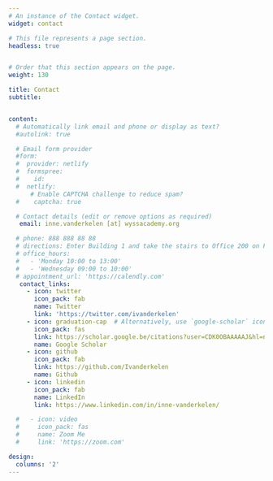 ```yaml
---
# An instance of the Contact widget.
widget: contact

# This file represents a page section.
headless: true


# Order that this section appears on the page.
weight: 130

title: Contact
subtitle:


content:
  # Automatically link email and phone or display as text?
  #autolink: true

  # Email form provider
  #form:
  #  provider: netlify
  #  formspree:
  #    id:
  #  netlify:
      # Enable CAPTCHA challenge to reduce spam?
  #    captcha: true

  # Contact details (edit or remove options as required)
   email: inne.vanderkelen [at] wyssacademy.org

  # phone: 888 888 88 88
  # directions: Enter Building 1 and take the stairs to Office 200 on Floor 2
  # office_hours:
  #   - 'Monday 10:00 to 13:00'
  #   - 'Wednesday 09:00 to 10:00'
  # appointment_url: 'https://calendly.com'
   contact_links:
     - icon: twitter
       icon_pack: fab
       name: Twitter
       link: 'https://twitter.com/ivanderkelen'
     - icon: graduation-cap  # Alternatively, use `google-scholar` icon from `ai` icon pack
       icon_pack: fas
       link: https://scholar.google.be/citations?user=CDK0OBAAAAAJ&hl=nl
       name: Google Scholar
     - icon: github
       icon_pack: fab
       link: https://github.com/Ivanderkelen
       name: Github
     - icon: linkedin
       icon_pack: fab
       name: LinkedIn
       link: https://www.linkedin.com/in/inne-vanderkelen/

  #   - icon: video
  #     icon_pack: fas
  #     name: Zoom Me
  #     link: 'https://zoom.com'

design:
  columns: '2'
---
```



<!-- a class="twitter-timeline" data-width="400" data-height="500" data-theme="light" href="https://twitter.com/ivanderkelen?ref_src=twsrc%5Etfw">Tweets by ivanderkelen</a> <script async src="https://platform.twitter.com/widgets.js" charset="utf-8"></script -->